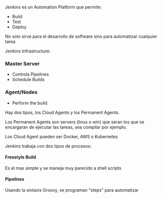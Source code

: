 Jenkins es un Automation Platform que permite:
- Build
- Test
- Deploy

No solo sirve para el desarrollo de software sino para automatizar cualquier tarea

Jenkins Infrastructure:

### Master Server
- Controla Pipelines
- Schedule Builds

### Agent/Nodes
- Perform the build

Hay dos tipos, los Cloud Agents y los Permanent Agents.

Los Permanent Agents son servers (linux o win) que seran los que se encargaran de ejecutar las tareas, sea compilar por ejemplo. 

Los Cloud Agent pueden ser Docker, AWS o Kubernetes

Jenkins trabaja con dos tipos de procesos:
#### Freestyle Build
Es el mas simple y se maneja muy parecido a shell scripts

#### Pipelines
Usando la sintaxis Groovy, se programan "steps" para automatizar

